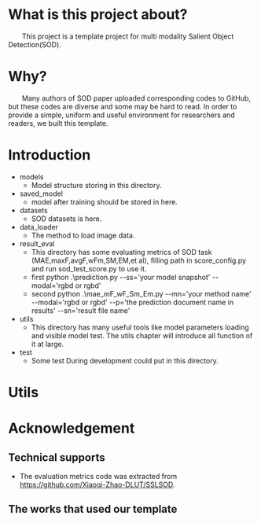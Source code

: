 # What is this project about?
&emsp;&emsp;This project is a template project for multi modality Salient Object Detection(SOD).
# Why?
&emsp;&emsp;Many authors of SOD paper uploaded corresponding codes to GitHub, but these codes are diverse and some may be hard to read.
In order to provide a simple, uniform and useful environment for researchers and readers, we built this template. 
# Introduction
- models
  - Model structure storing in this directory. 
- saved_model
  - model after training should be stored in here.
- datasets
  - SOD datasets is here.
- data_loader
  - The method to load image data.
- result_eval
  - This directory has some evaluating metrics of SOD task (MAE,maxF,avgF,wFm,SM,EM,et al), filling path in score_config.py and run sod_test_score.py to use it.
  - first python .\prediction.py --ss='your model snapshot' --modal='rgbd or rgbd'
  - second python .\mae_mF_wF_Sm_Em.py --mn='your method name' --modal='rgbd or rgbd' --p='the prediction document name in results' --sn='result file name'
- utils
  - This directory has many useful tools like model parameters loading and visible model test. The utils chapter will introduce all function of it at large.
- test
  - Some test During development could put in this directory.

# Utils

# Acknowledgement

## Technical supports
- The evaluation metrics code was extracted from https://github.com/Xiaoqi-Zhao-DLUT/SSLSOD. 
## The works that used our template 
